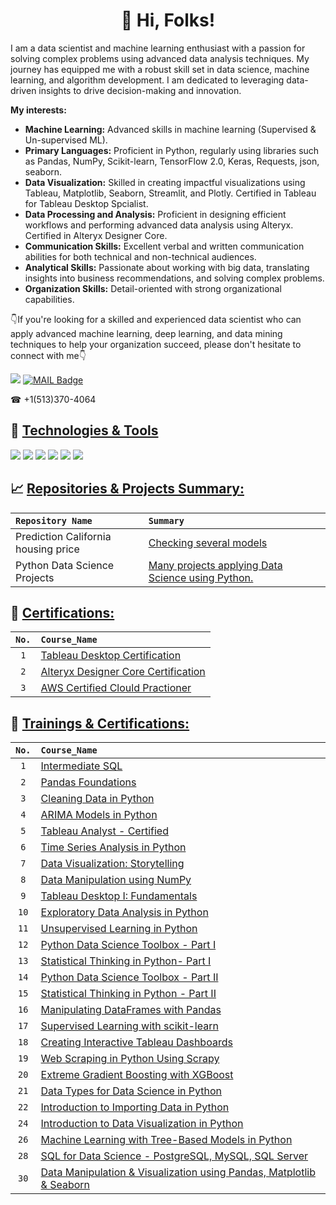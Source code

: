 
<h1 align="center">👋 Hi, Folks! </h1>

I am a data scientist and machine learning enthusiast with a passion for solving complex problems using advanced data analysis techniques. My journey has equipped me with a robust skill set in data science, machine learning, and algorithm development. I am dedicated to leveraging data-driven insights to drive decision-making and innovation.  

**My interests:**
   * **Machine Learning:** Advanced skills in machine learning (Supervised & Un-supervised ML).
   * **Primary Languages:** Proficient in Python, regularly using libraries such as Pandas, NumPy, Scikit-learn, TensorFlow 2.0, Keras, Requests, json, seaborn.
   * **Data Visualization:** Skilled in creating impactful visualizations using Tableau, Matplotlib, Seaborn, Streamlit, and Plotly. Certified in Tableau for Tableau Desktop Spcialist.
   * **Data Processing and Analysis:** Proficient in designing efficient workflows and performing advanced data analysis using Alteryx. Certified in Alteryx Designer Core.
   * **Communication Skills:** Excellent verbal and written communication abilities for both technical and non-technical audiences.
   * **Analytical Skills:** Passionate about working with big data, translating insights into business recommendations, and solving complex problems.
   * **Organization Skills:** Detail-oriented with strong organizational capabilities.
  
👇If you're looking for a skilled and experienced data scientist who can apply advanced machine learning, deep learning, and data mining techniques to help your organization succeed, please don't hesitate to connect with me👇 

[![](https://img.shields.io/badge/Linkedin-Connect-informational)](https://www.linkedin.com/in/aliakdeniz/) [![MAIL Badge](https://img.shields.io/badge/-aliakdeniz38-c14438?style=flat-square&logo=Gmail&logoColor=white&link=mailto:aliakdeniz38@gmail.com)](mailto:aliakdeniz38@gmail.com) 

☎  +1(513)370-4064


## 🔨 <ins> Technologies & Tools<ins> 

![](https://img.shields.io/badge/Code-Python-informational?style=flat&logo=python&logoColor=white&color=2bbc8a)
![](https://img.shields.io/badge/Tools-Tableau-informational?style=flat&logo=tableau&logoColor=white&color=2bbc8a)
![](https://img.shields.io/badge/Tools-Alteryx-informational?style=flat&logo=Alteryx&logoColor=white&color=2bbc8a)
![](https://img.shields.io/badge/Tools-KNIME-informational?style=flat&logo=KNIME&logoColor=white&color=2bbc8a)
![](https://img.shields.io/badge/Tools-MySQL-informational?style=flat&logo=mysql&logoColor=white&color=2bbc8a)
![](https://img.shields.io/badge/Tools-Jupyter-informational?style=flat&logo=jupyter&logoColor=white&color=2bbc8a)

## 📈 <ins> Repositories & Projects Summary:<ins> 

| <code>Repository Name</code>  | <code>Summary</code> |
| :--- |:--- |
|Prediction California housing price|[ Checking several models]( https://github.com/aliakdeniz38/Predicting-California-Housing-Price)|  
|Python Data Science Projects |[Many projects applying Data Science using Python.](https://github.com/aliakdeniz38/Python-Data-Science-Projects) |

## 🎯 <ins> Certifications:<ins> 

|  <code>No.</code>|  <code>Course_Name</code>  |  
| :---: | :--- | 
| <code>1</code>| [Tableau Desktop Certification](https://www.credly.com/badges/fabdc5c5-873e-4477-87e9-f602a98320b6)| 
| <code>2</code>|[Alteryx Designer Core Certification](https://www.credly.com/badges/bbd5de2c-2de0-4b94-b92b-37a6f56fcc90)  |
| <code>3</code>|[AWS Certified Clould Practioner](https://www.credly.com/badges/7a305272-743c-458a-958a-4e8757ac4908)  |

## 🎯 <ins> Trainings & Certifications:<ins> 

|  <code>No.</code>|  <code>Course_Name</code>  |  
| :---: | :--- | 
| <code>1</code>| [Intermediate SQL ](https://www.datacamp.com/statement-of-accomplishment/course/c48136527311f300d93331262cbaa967f126ddbd)| 
| <code>2</code>|[Pandas Foundations](https://www.datacamp.com/statement-of-accomplishment/course/6dbf7dc72c9ae075edd33bc19b0ff76b150b1f84)  |
| <code>3</code>| [Cleaning Data in Python](https://www.datacamp.com/statement-of-accomplishment/course/ec82c1f4500514e25c7285daeadcd9c948e1d4ee)|
| <code>4</code>|[ARIMA Models in Python](https://www.datacamp.com/statement-of-accomplishment/course/c01817179808062ee7a5da83d73c6353a6a7ddc0)| 
<code>5</code>| [Tableau Analyst - Certified](https://www.youracclaim.com/badges/25e17457-8bd4-44c5-ad6e-9fc17b16f698/public_url)|
| <code>6</code>| [Time Series Analysis in Python](https://www.datacamp.com/statement-of-accomplishment/course/17d824c5f1082f1547eb80ff42be56535c1980c4)| 
<code>7</code>| [Data Visualization: Storytelling](http://www.linkedin.com/learning/data-visualization-storytelling?trk=flagship-lil_details_certification)|
| <code>8</code>|[Data Manipulation using NumPy](https://www.datacamp.com/statement-of-accomplishment/course/629f12258aff446efc79cc2a67fe8c7c3cbf4980)| 
<code>9</code>| [Tableau Desktop I: Fundamentals](https://verify.skilljar.com/c/m7hqoj5jrbpo)|
| <code>10</code>| [Exploratory Data Analysis in Python](https://www.datacamp.com/statement-of-accomplishment/course/57a9adb489ac8195eb7a6563270e98cba0ecc68f)| 
<code>11</code>| [Unsupervised Learning in Python](https://www.datacamp.com/statement-of-accomplishment/course/31aba8801af396a63e7be6d002eb52620420f960)|
| <code>12</code>| [Python Data Science Toolbox - Part I](https://www.datacamp.com/statement-of-accomplishment/course/6a1cb7fd6c55bd548f86f0abaf58974d90c45d1b)| 
<code>13</code>|[Statistical Thinking in Python- Part I](https://www.datacamp.com/statement-of-accomplishment/course/e0bc05be4b2045c193590a4d109b66bde29d1f21) |
| <code>14</code>| [Python Data Science Toolbox - Part II](https://www.datacamp.com/statement-of-accomplishment/course/9832264391b17498ef0855287aef905cea94c4a6)|
<code>15</code>| [Statistical Thinking in Python - Part II ](https://www.datacamp.com/statement-of-accomplishment/course/1e651ad922bf9e985411c1448f5af41f039b0321)|
| <code>16</code>| [Manipulating DataFrames with Pandas](https://www.datacamp.com/statement-of-accomplishment/course/907e1a88762f914f8200b9488c255368a0cdfac8)| 
<code>17</code>| [Supervised Learning with scikit-learn](https://www.datacamp.com/statement-of-accomplishment/course/6153e8b4e00fee90699bf3fee5a2c87a5e93f2c4)|
| <code>18</code>| [Creating Interactive Tableau Dashboards](http://www.linkedin.com/learning/creating-interactive-tableau-dashboards?trk=flagship-lil_details_certification)| 
| <code>19</code>| [Web Scraping in Python Using Scrapy](https://www.datacamp.com/statement-of-accomplishment/course/674faff43a2318d44025802bbcfee561c3b270f1)|
| <code>20</code>|[Extreme Gradient Boosting with XGBoost](https://www.datacamp.com/statement-of-accomplishment/course/9d874d839c6badf2b9c6c6337e873b92d87a8e35)| 
<code>21</code>| [Data Types for Data Science in Python](https://www.datacamp.com/statement-of-accomplishment/course/2e2a3fa68283190c196a848fd5df2b9f5e9c14d0)|
| <code>22</code>| [Introduction to Importing Data in Python](https://www.datacamp.com/statement-of-accomplishment/course/9c293bfc705ceb4a58145b74cf5b92864db20ec0)| <code>23</code>| [Intermediate Python for Data Science](https://www.datacamp.com/statement-of-accomplishment/course/05526cfae4a68243ce1740ae213eb1fe4d4af22b)|
| <code>24</code>| [Introduction to Data Visualization in Python](https://www.datacamp.com/statement-of-accomplishment/course/7ea0e66778add58002e3655ef88b7c0e3e89c3c1)| <code>25</code>| [Intermediate Importing Data in Python](https://www.datacamp.com/statement-of-accomplishment/course/f5eb1d50aa11c4153a4664ea2aa56888e6c6feb1)|
| <code>26</code>| [Machine Learning with Tree-Based Models in Python](https://www.datacamp.com/statement-of-accomplishment/course/b0b74a00089738504a601807098b2e2591c06f37)| <code>27</code>|[Feature Engineering for Machine Learning in Python](https://www.datacamp.com/statement-of-accomplishment/course/37b1af52ae3f30b67baec80f1329ab3935007172)|
| <code>28</code>| [SQL for Data Science - PostgreSQL, MySQL, SQL Server](https://www.datacamp.com/statement-of-accomplishment/course/a30eb8d7fa836e2885a75c4f69711d3506bf8898)| <code>29</code>|[Machine Learning for Time Series Data in Python](https://www.datacamp.com/statement-of-accomplishment/course/940fd40671f54492d74cba3c97bebba8c05c1f13) |
 <code>30</code>|[Data Manipulation & Visualization using Pandas, Matplotlib & Seaborn](https://www.datacamp.com/statement-of-accomplishment/course/629f12258aff446efc79cc2a67fe8c7c3cbf4980)|






